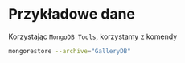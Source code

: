 
# Przykładowe dane

Korzystając `MongoDB Tools`, korzystamy z komendy

```bash
mongorestore --archive="GalleryDB"
```
